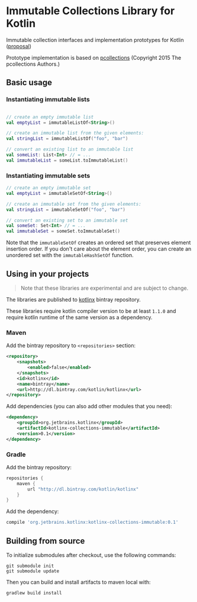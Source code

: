 # Immutable Collections Library for Kotlin

Immutable collection interfaces and implementation prototypes for Kotlin ([proposal](proposal.md))

Prototype implementation is based on [pcollections](http://pcollections.org/) (Copyright 2015 The pcollections Authors.)


## Basic usage

### Instantiating immutable lists

```kotlin

// create an empty immutable list
val emptyList = immutableListOf<String>()

// create an immutable list from the given elements:
val stringList = immutableListOf("foo", "bar")

// convert an existing list to an immutable list
val someList: List<Int> // = ...
val immutableList = someList.toImmutableList()
```

### Instantiating immutable sets

```kotlin
// create an empty immutable set
val emptyList = immutableSetOf<String>()

// create an immutable set from the given elements:
val stringList = immutableSetOf("foo", "bar")

// convert an existing set to an immutable set
val someSet: Set<Int> // = ...
val immutableSet = someSet.toImmutableSet()
```

Note that the `immutableSetOf` creates an ordered set that preserves element insertion order. 
If you don't care about the element order, you can create an unordered set with the 
`immutableHashSetOf` function. 


## Using in your projects

> Note that these libraries are experimental and are subject to change.

The libraries are published to [kotlinx](https://bintray.com/kotlin/kotlinx/kotlinx.collections.immutable) bintray repository.

These libraries require kotlin compiler version to be at least `1.1.0` and 
require kotlin runtime of the same version as a dependency.

### Maven

Add the bintray repository to `<repositories>` section:

```xml
<repository>
    <snapshots>
        <enabled>false</enabled>
    </snapshots>
    <id>kotlinx</id>
    <name>bintray</name>
    <url>http://dl.bintray.com/kotlin/kotlinx</url>
</repository>
```

Add dependencies (you can also add other modules that you need):

```xml
<dependency>
    <groupId>org.jetbrains.kotlinx</groupId>
    <artifactId>kotlinx-collections-immutable</artifactId>
    <version>0.1</version>
</dependency>
```

### Gradle

Add the bintray repository:

```groovy
repositories {
    maven {
        url "http://dl.bintray.com/kotlin/kotlinx"
    }
}
```

Add the dependency:

```groovy
compile 'org.jetbrains.kotlinx:kotlinx-collections-immutable:0.1'
```


## Building from source

To initialize submodules after checkout, use the following commands:

    git submodule init
    git submodule update

Then you can build and install artifacts to maven local with:

    gradlew build install
